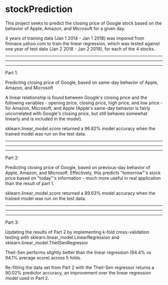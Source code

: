 # stockPrediction

This project seeks to predict the closing price of Google stock based on the behavior of Apple, Amazon, and Microsoft for a given day.

4 years of training data (Jan 1 2014 - Jan 1 2018) was impored from fininace.yahoo.com to train the linear regression, which was tested against one year of test data (Jan 2 2018 - Jan 2 2019), for each of the 4 stocks.


--------------------------------------------------------------------
--------------------------------------------------------------------
--------------------------------------------------------------------

Part 1:

Predicting closing price of Google, based on same-day behavior of Apple, Amazon, and Microsoft

A linear relationship is found between Google's closing price and the following variables - opening price, closing price, high price, and low price - for Amazon, Microsoft, and Apple (Apple's same-day behavior is fairly uncorrelated with Google's closing price, but still behaves somewhat linearly and is included in the model).

sklearn.linear_model.score returned a 96.82% model accuracy when the trained model was run on the test data.

--------------------------------------------------------------------
--------------------------------------------------------------------
--------------------------------------------------------------------

Part 2:

Predicting closing price of Google, based on previous-day behavior of Apple, Amazon, and Microsoft.  Effectively, this predicts "tomorrow"'s stock price based on "today"'s information - much more useful in real application than the result of part 1.

sklearn.linear_model.score returned a 89.63% model accuracy when the trained model was run on the test data.


--------------------------------------------------------------------
--------------------------------------------------------------------
--------------------------------------------------------------------

Part 3:

Updating the results of Part 2 by implementing k-fold cross-validation testing with sklearn.linear_model.LinearRegression and sklearn.linear_model.TheilSenRegressor

Theil-Sen performs slightly better than the linear regression (94.4% vs 94.1% average score) across 5 folds.

Re-fitting the data set from Part 2 with the Theil-Sen regressor returns a 90.02% predictor accuracy, an improvement over the linear regression model used in Part 2.
